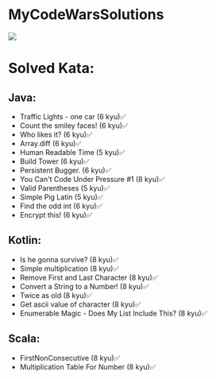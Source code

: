 # MyCodeWarsSolutions
[![](https://www.codewars.com/users/Dimitrius1011/badges/large)](https://www.codewars.com/users/Dimitrius1011/badges/large)

# Solved Kata:
## Java:
* Traffic Lights - one car (6 kyu)✅
* Count the smiley faces! (6 kyu)✅
* Who likes it? (6 kyu)✅
* Array.diff (6 kyu)✅
* Human Readable Time (5 kyu)✅
* Build Tower (6 kyu)✅
* Persistent Bugger. (6 kyu)✅
* You Can't Code Under Pressure #1 (8 kyu)✅
* Valid Parentheses (5 kyu)✅
* Simple Pig Latin (5 kyu)✅
* Find the odd int (6 kyu)✅
* Encrypt this! (6 kyu)✅

## Kotlin:
* Is he gonna survive? (8 kyu)✅
* Simple multiplication (8 kyu)✅
* Remove First and Last Character (8 kyu)✅
* Convert a String to a Number! (8 kyu)✅
* Twice as old (8 kyu)✅
* Get ascii value of character (8 kyu)✅
* Enumerable Magic - Does My List Include This? (8 kyu)✅


## Scala:
* FirstNonConsecutive (8 kyu)✅
* Multiplication Table For Number (8 kyu)✅
